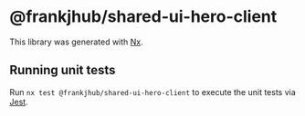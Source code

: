 # @frankjhub/shared-ui-hero-client

This library was generated with [Nx](https://nx.dev).

## Running unit tests

Run `nx test @frankjhub/shared-ui-hero-client` to execute the unit tests via [Jest](https://jestjs.io).
